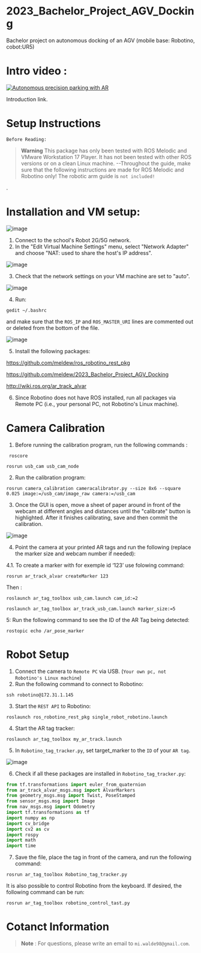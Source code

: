 # 2023_Bachelor_Project_AGV_Docking
Bachelor project on autonomous docking of an AGV (mobile base: Robotino, cobot:UR5)


# Intro video : 

[![Autonomous precision parking with AR](https://user-images.githubusercontent.com/47281451/233119530-1f535c14-d888-4bf5-9a3e-b651063d2868.png)](https://www.youtube.com/watch?v=3h_kH3zjrUo&ab_channel=MikaelWalde "Everything Is AWESOME")

Introduction link.

# Setup Instructions 
`Before Reading:` 
> __Warning__
This package has only been tested with ROS Melodic and VMware Workstation 17 Player. It has not been tested with other ROS versions or on a clean Linux machine. --Throughout the guide, make sure that the following instructions are made for ROS Melodic and Robotino only! The robotic arm guide is `not included!`


 .
 
# Installation and VM setup: 


![image](https://user-images.githubusercontent.com/47281451/233087718-a2e8b6be-58f3-4842-9e0e-6317cbcdca4b.png)

1. Connect to the school's Robot 2G/5G network.
2. In the "Edit Virtual Machine Settings" menu, select "Network Adapter" and choose "NAT: used to share the host's IP address".

![image](https://user-images.githubusercontent.com/47281451/233087765-1ea29109-e8ec-44db-9cb1-c4734efbdca3.png)

3. Check that the network settings on your VM machine are set to "auto".

![image](https://user-images.githubusercontent.com/47281451/233087791-18f94cd3-e51c-4d5c-a45e-c037757fb8a0.png)

4. Run:
```
gedit ~/.bashrc 
```
and make sure that the `ROS_IP` and `ROS_MASTER_URI` lines are commented out or deleted from the bottom of the file.
 
![image](https://user-images.githubusercontent.com/47281451/233087819-5da66fd3-22f6-480d-abeb-9e251a6b521d.png)


5. Install the following packages:

https://github.com/meldew/ros_robotino_rest_pkg

https://github.com/meldew/2023_Bachelor_Project_AGV_Docking

http://wiki.ros.org/ar_track_alvar

6. Since Robotino does not have ROS installed, run all packages via Remote PC (i.e., your personal PC, not Robotino's Linux machine).

# Camera Calibration

1. Before running the calibration program, run the following commands :
```
 roscore
 ```
 
 ```
 rosrun usb_cam usb_cam_node
```
2. Run the calibration program:
```
rosrun camera_calibration cameracalibrator.py --size 8x6 --square 0.025 image:=/usb_cam/image_raw camera:=/usb_cam
```
3. Once the GUI is open, move a sheet of paper around in front of the webcam at different angles and distances until the "calibrate" button is highlighted. After it finishes calibrating, save and then commit the calibration.

![image](https://user-images.githubusercontent.com/47281451/233094555-78f01ae4-601a-4835-b6de-a154c5e1735d.png)


4. Point the camera at your printed AR tags and run the following (replace the marker size and webcam number if needed):

4.1. To create a marker with for exemple id ‘123’ use folowing command: 

```
rosrun ar_track_alvar createMarker 123
```
Then : 
```
roslaunch ar_tag_toolbox usb_cam.launch cam_id:=2
```
```
roslaunch ar_tag_toolbox ar_track_usb_cam.launch marker_size:=5
```
5: Run the following command to see the ID of the AR Tag being detected:
```
rostopic echo /ar_pose_marker
```
# Robot Setup 
1. Connect the camera to `Remote PC` via USB. (`Your own pc, not Robotino's Linux machine`)
2. Run the following command to connect to Robotino:
```
ssh robotino@172.31.1.145
```
3. Start the `REST API` to Robotino:
```
roslaunch ros_robotino_rest_pkg single_robot_robotino.launch
```
4. Start the AR tag tracker:
```
roslaunch ar_tag_toolbox my_ar_track.launch
```
5. In `Robotino_tag_tracker.py`, set target_marker to the `ID` of your `AR tag`.

![image](https://user-images.githubusercontent.com/47281451/233087925-e677eafa-ac74-4c86-aa96-db9d68995528.png)

6. Check if all these packages are installed in `Robotino_tag_tracker.py`:

```python 
from tf.transformations import euler_from_quaternion
from ar_track_alvar_msgs.msg import AlvarMarkers
from geometry_msgs.msg import Twist, PoseStamped
from sensor_msgs.msg import Image 
from nav_msgs.msg import Odometry
import tf.transformations as tf
import numpy as np
import cv_bridge
import cv2 as cv
import rospy
import math
import time
```
7. Save the file, place the tag in front of the camera, and run the following command:
```
rosrun ar_tag_toolbox Robotino_tag_tracker.py
```

It is also possible to control Robotino from the keyboard. If desired, the following command can be run: 
```
rosrun ar_tag_toolbox robotino_control_tast.py
```
# Cotanct Information
> __Note__ : 
For questions, please write an email to `mi.walde98@gmail.com`.
